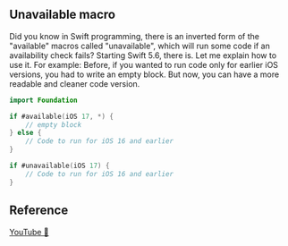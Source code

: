 ## Unavailable macro

Did you know in Swift programming, there is an inverted form of the "available" macros called "unavailable", which will run some code if an availability check fails? Starting Swift 5.6, there is. Let me explain how to use it. For example: Before, if you wanted to run code only for earlier iOS versions, you had to write an empty block. But now, you can have a more readable and cleaner code version.

```swift
import Foundation

if #available(iOS 17, *) {
    // empty block
} else {
    // Code to run for iOS 16 and earlier
}

if #unavailable(iOS 17) {
    // Code to run for iOS 16 and earlier
}
```

## Reference

[YouTube 👀](https://youtube.com/shorts/SOsiCbf2nMw?feature=share)